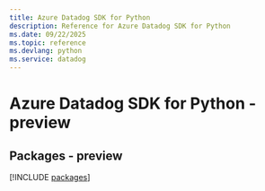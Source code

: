 ```yaml
---
title: Azure Datadog SDK for Python
description: Reference for Azure Datadog SDK for Python
ms.date: 09/22/2025
ms.topic: reference
ms.devlang: python
ms.service: datadog
---
```

# Azure Datadog SDK for Python - preview
## Packages - preview
[!INCLUDE [packages](datadog-index.md)]